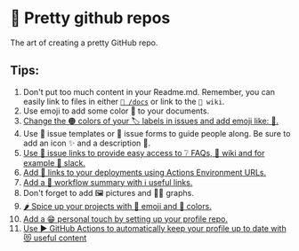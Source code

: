 # 🌈 Pretty github repos

 The art of creating a pretty GitHub repo.

 ## Tips:

 1. Don't put too much content in your Readme.md. Remember, you can easily link to files in either [`📁 /docs`](/docs) or link to the `📃 wiki`.
 2. Use emoji to add some color 🎨 to your documents.
 3. [Change the 🟠 colors of your 🏷️ labels in issues and add emoji like: 🐛.](https://github.com/jessehouwing/pretty-github/labels)
 4. Use 📄 issue templates or 📰 issue forms to guide people along. Be sure to add an icon ✨ and a description 🤩.
 6. [Use 📎 issue links to provide easy access to ❔ FAQs, 📃 wiki and for example 💬 slack.](https://github.com/jessehouwing/pretty-github/blob/main/.github/ISSUE_TEMPLATE/config.yml)
 7. [Add 🔗 links to your deployments using Actions Environment URLs.](https://github.com/jessehouwing/pretty-github/actions/runs/6777556097)
 8. [Add a 📲 workflow summary with ℹ️ useful links.](https://github.com/jessehouwing/pretty-github/actions/runs/6777618470)
 9. Don't forget to add 🖼️ pictures and 🧜‍♀️ graphs.
 10. [🌶️ Spice up your projects with 🚦 emoji and 📱 colors.](https://github.com/jessehouwing/pretty-github/projects)
 11. [Add a 😁 personal touch by setting up your profile repo.](https://github.com/jessehouwing/jessehouwing)
 12. [Use ▶️ GitHub Actions to automatically keep your profile up to date with 😻 useful content](https://github.com/jessehouwing/jessehouwing/blob/master/.github/workflows/blog-post-workflow.yml)
